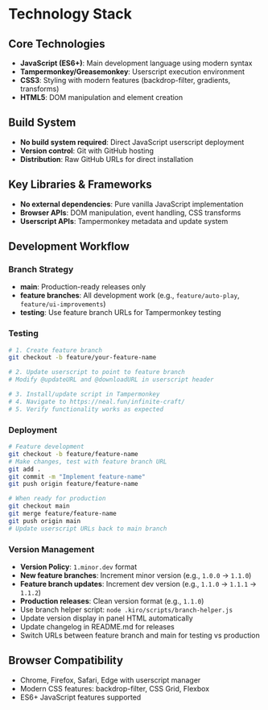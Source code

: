 # Technology Stack

## Core Technologies
- **JavaScript (ES6+)**: Main development language using modern syntax
- **Tampermonkey/Greasemonkey**: Userscript execution environment
- **CSS3**: Styling with modern features (backdrop-filter, gradients, transforms)
- **HTML5**: DOM manipulation and element creation

## Build System
- **No build system required**: Direct JavaScript userscript deployment
- **Version control**: Git with GitHub hosting
- **Distribution**: Raw GitHub URLs for direct installation

## Key Libraries & Frameworks
- **No external dependencies**: Pure vanilla JavaScript implementation
- **Browser APIs**: DOM manipulation, event handling, CSS transforms
- **Userscript APIs**: Tampermonkey metadata and update system

## Development Workflow

### Branch Strategy
- **main**: Production-ready releases only
- **feature branches**: All development work (e.g., `feature/auto-play`, `feature/ui-improvements`)
- **testing**: Use feature branch URLs for Tampermonkey testing

### Testing
```bash
# 1. Create feature branch
git checkout -b feature/your-feature-name

# 2. Update userscript to point to feature branch
# Modify @updateURL and @downloadURL in userscript header

# 3. Install/update script in Tampermonkey
# 4. Navigate to https://neal.fun/infinite-craft/
# 5. Verify functionality works as expected
```

### Deployment
```bash
# Feature development
git checkout -b feature/feature-name
# Make changes, test with feature branch URL
git add .
git commit -m "Implement feature-name"
git push origin feature/feature-name

# When ready for production
git checkout main
git merge feature/feature-name
git push origin main
# Update userscript URLs back to main branch
```

### Version Management
- **Version Policy**: `1.minor.dev` format
- **New feature branches**: Increment minor version (e.g., `1.0.0` -> `1.1.0`)
- **Feature branch updates**: Increment dev version (e.g., `1.1.0` -> `1.1.1` -> `1.1.2`)
- **Production releases**: Clean version format (e.g., `1.1.0`)
- Use branch helper script: `node .kiro/scripts/branch-helper.js`
- Update version display in panel HTML automatically
- Update changelog in README.md for releases
- Switch URLs between feature branch and main for testing vs production

## Browser Compatibility
- Chrome, Firefox, Safari, Edge with userscript manager
- Modern CSS features: backdrop-filter, CSS Grid, Flexbox
- ES6+ JavaScript features supported